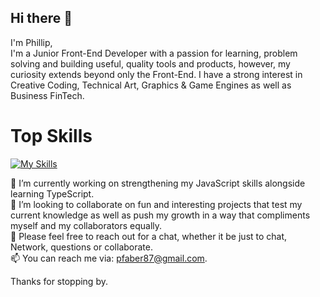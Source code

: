 ## Hi there 👋
I'm Phillip,<br>
I'm a Junior Front-End Developer with a passion for learning, problem solving and building useful, quality tools and products, however, my curiosity extends beyond only the Front-End.
I have a strong interest in Creative Coding, Technical Art, Graphics & Game Engines as well as Business FinTech.

<h1>Top Skills</h1>

[![My Skills](https://skillicons.dev/icons?i=js,html,css,vite)](https://skillicons.dev)

🔭 I’m currently working on strengthening my JavaScript skills alongside learning TypeScript.<br>
👯 I’m looking to collaborate on fun and interesting projects that test my current knowledge as well as push my growth in a way that compliments myself and my collaborators equally.<br> 
💬 Please feel free to reach out for a chat, whether it be just to chat, Network, questions or collaborate.<br>
📫 You can reach me via: pfaber87@gmail.com.

  Thanks for stopping by.
